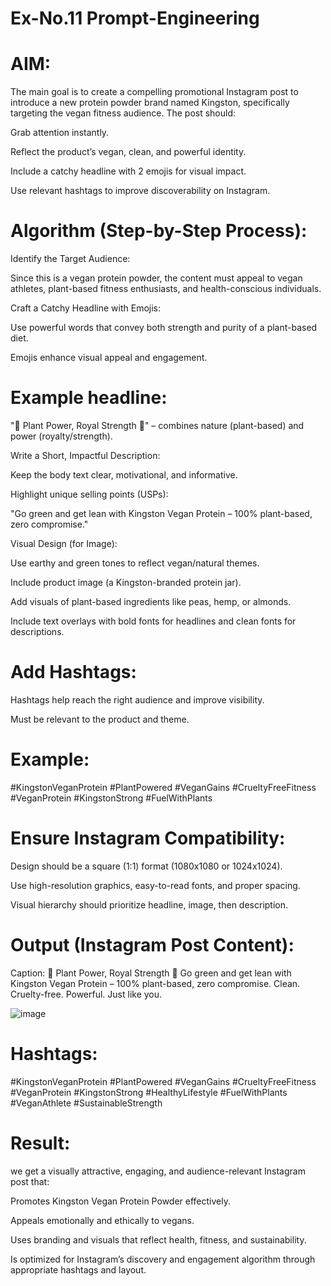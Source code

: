 # Ex-No.11 Prompt-Engineering
# AIM:
The main goal is to create a compelling promotional Instagram post to introduce a new protein powder brand named Kingston, specifically targeting the vegan fitness audience. The post should:

Grab attention instantly.

Reflect the product’s vegan, clean, and powerful identity.

Include a catchy headline with 2 emojis for visual impact.

Use relevant hashtags to improve discoverability on Instagram.

# Algorithm (Step-by-Step Process):
Identify the Target Audience:

Since this is a vegan protein powder, the content must appeal to vegan athletes, plant-based fitness enthusiasts, and health-conscious individuals.

Craft a Catchy Headline with Emojis:

Use powerful words that convey both strength and purity of a plant-based diet.

Emojis enhance visual appeal and engagement.

# Example headline:
"🌱 Plant Power, Royal Strength 👑" – combines nature (plant-based) and power (royalty/strength).

Write a Short, Impactful Description:

Keep the body text clear, motivational, and informative.

Highlight unique selling points (USPs):

"Go green and get lean with Kingston Vegan Protein – 100% plant-based, zero compromise."

Visual Design (for Image):

Use earthy and green tones to reflect vegan/natural themes.

Include product image (a Kingston-branded protein jar).

Add visuals of plant-based ingredients like peas, hemp, or almonds.

Include text overlays with bold fonts for headlines and clean fonts for descriptions.

# Add Hashtags:

Hashtags help reach the right audience and improve visibility.

Must be relevant to the product and theme.

# Example:
#KingstonVeganProtein #PlantPowered #VeganGains #CrueltyFreeFitness
#VeganProtein #KingstonStrong #FuelWithPlants

# Ensure Instagram Compatibility:

Design should be a square (1:1) format (1080x1080 or 1024x1024).

Use high-resolution graphics, easy-to-read fonts, and proper spacing.

Visual hierarchy should prioritize headline, image, then description.

# Output (Instagram Post Content):
Caption:
🌱 Plant Power, Royal Strength 👑
Go green and get lean with Kingston Vegan Protein – 100% plant-based, zero compromise.
Clean. Cruelty-free. Powerful. Just like you.

![image](https://github.com/user-attachments/assets/671b4c32-4833-4b3b-a728-5c6224d50145)


# Hashtags:

#KingstonVeganProtein #PlantPowered #VeganGains #CrueltyFreeFitness
#VeganProtein #KingstonStrong #HealthyLifestyle #FuelWithPlants #VeganAthlete #SustainableStrength

# Result:
we get a visually attractive, engaging, and audience-relevant Instagram post that:

Promotes Kingston Vegan Protein Powder effectively.

Appeals emotionally and ethically to vegans.

Uses branding and visuals that reflect health, fitness, and sustainability.

Is optimized for Instagram’s discovery and engagement algorithm through appropriate hashtags and layout.

